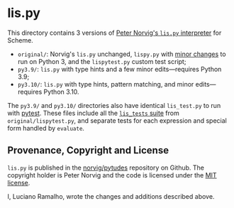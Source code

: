 # lis.py

This directory contains 3 versions of
[Peter Norvig's `lis.py` interpreter](https://norvig.com/lispy.html)
for Scheme.

* `original/`: Norvig's `lis.py` unchanged, `lispy.py` with
[minor changes](https://github.com/norvig/pytudes/pull/106) to run on Python 3,
and the `lispytest.py` custom test script;
* `py3.9/`: `lis.py` with type hints and a few minor edits—requires Python 3.9;
* `py3.10/`: `lis.py` with type hints, pattern matching, and minor edits—requires Python 3.10.

The `py3.9/` and `py3.10/` directories also have identical `lis_test.py` to run with
[pytest](https://docs.pytest.org).
These files include all the
[`lis_tests` suite](https://github.com/norvig/pytudes/blob/60168bce8cdfacf57c92a5b2979f0b2e95367753/py/lispytest.py#L5)
from `original/lispytest.py`,
and separate tests for each expression and special form handled by `evaluate`.

## Provenance, Copyright and License

`lis.py` is published in the [norvig/pytudes](https://github.com/norvig/pytudes) repository on Github.
The copyright holder is Peter Norvig and the code is licensed under the
[MIT license](https://github.com/norvig/pytudes/blob/60168bce8cdfacf57c92a5b2979f0b2e95367753/LICENSE).

I, Luciano Ramalho, wrote the changes and additions described above.

